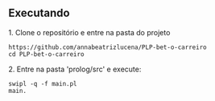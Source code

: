 ## Executando
<p>1. Clone o repositório e entre na pasta do projeto </p>

```
https://github.com/annabeatrizlucena/PLP-bet-o-carreiro
cd PLP-bet-o-carreiro
```

<p>2. Entre na pasta 'prolog/src' e execute:</p>

```
swipl -q -f main.pl
main.
```
